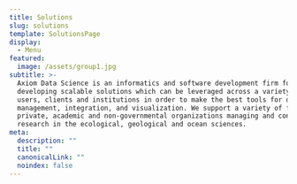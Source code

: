 ```yaml
---
title: Solutions
slug: solutions
template: SolutionsPage
display:
  - Menu
featured:
  image: /assets/group1.jpg
subtitle: >-
  Axiom Data Science is an informatics and software development firm focused on
  developing scalable solutions which can be leveraged across a variety of
  users, clients and institutions in order to make the best tools for data
  management, integration, and visualization. We support a variety of federal,
  private, academic and non-governmental organizations managing and conducting
  research in the ecological, geological and ocean sciences.
meta:
  description: ""
  title: ""
  canonicalLink: ""
  noindex: false
---
```

